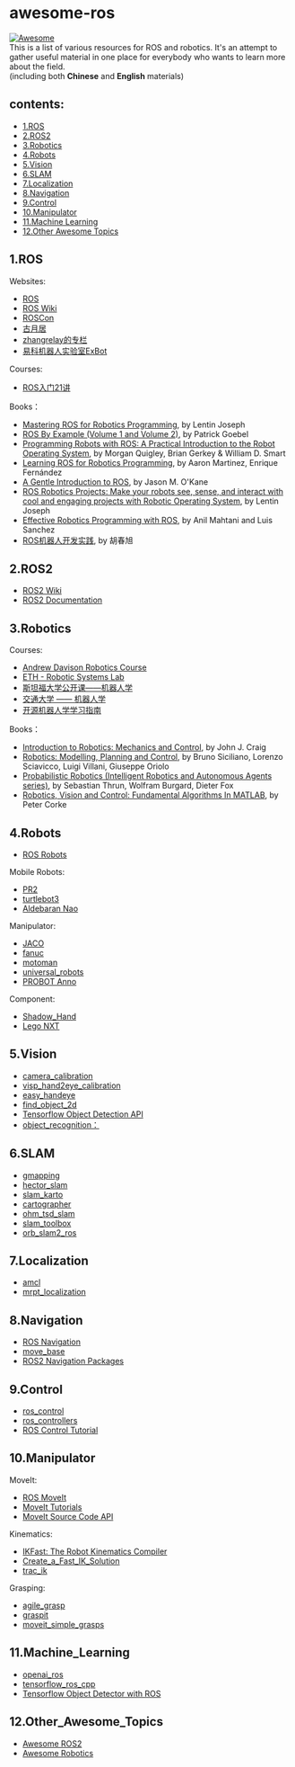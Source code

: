 # awesome-ros  
[![Awesome](https://cdn.rawgit.com/sindresorhus/awesome/d7305f38d29fed78fa85652e3a63e154dd8e8829/media/badge.svg)](https://github.com/ps-micro/awesome-ros)    
This is a list of various resources for ROS and robotics. It's an attempt to gather useful material in one place for everybody who wants to learn more about the field.   
(including both **Chinese** and **English** materials)   

## contents:  
* [1.ROS](README.md#1.ROS)
* [2.ROS2](README.md#2.ROS2)
* [3.Robotics](README.md#3.Robotics)
* [4.Robots](README.md#4.Robots)
* [5.Vision](README.md#5.Vision)
* [6.SLAM](README.md#6.SLAM)
* [7.Localization](README.md#7.Localization)
* [8.Navigation](README.md#8.Navigation)
* [9.Control](README.md#9.Control)
* [10.Manipulator](README.md#10.Manipulator)
* [11.Machine Learning](README.md#11.Machine_Learning)
* [12.Other Awesome Topics](README.md#12.Other_Awesome_Topics)

## 1.ROS
Websites:
* [ROS](https://www.ros.org) 
* [ROS Wiki](https://wiki.ros.org/) 
* [ROSCon](https://roscon.ros.org) 
* [古月居](http://www.guyuehome.com/) 
* [zhangrelay的专栏](https://blog.csdn.net/ZhangRelay) 
* [易科机器人实验室ExBot](http://blog.exbot.net/) 

Courses:
* [ROS入门21讲](https://www.bilibili.com/video/av59458869?from=search&seid=14130773534647455907) 

Books：
* [Mastering ROS for Robotics Programming](https://www.amazon.com/Mastering-ROS-Robotics-Programming-Operating/dp/1788478959), by Lentin Joseph
* [ROS By Example (Volume 1 and Volume 2)](http://wiki.ros.org/Books/ROSbyExample), by Patrick Goebel
* [Programming Robots with ROS: A Practical Introduction to the Robot Operating System](https://www.amazon.com/Programming-Robots-ROS-Practical-Introduction/dp/1449323898), by Morgan Quigley, Brian Gerkey & William D. Smart
* [Learning ROS for Robotics Programming](https://www.amazon.com/Learning-ROS-Robotics-Programming-Second-ebook/dp/B00YSIL6VM), by Aaron Martinez, Enrique Fernández
* [A Gentle Introduction to ROS](https://cse.sc.edu/~jokane/agitr/agitr-letter.pdf), by Jason M. O'Kane
* [ROS Robotics Projects: Make your robots see, sense, and interact with cool and engaging projects with Robotic Operating System](https://www.amazon.com/ROS-Robotics-Projects-interact-Operating/dp/1783554711), by Lentin Joseph 
* [Effective Robotics Programming with ROS](https://www.amazon.com/Effective-Robotics-Programming-ROS-Third-ebook/dp/B01H1JD6H6), by Anil Mahtani and Luis Sanchez
* [ROS机器人开发实践](https://item.jd.com/12377412.html), by 胡春旭

## 2.ROS2
* [ROS2 Wiki](https://github.com/ros2/ros2/wiki) 
* [ROS2 Documentation](https://index.ros.org/doc/ros2/) 

## 3.Robotics
Courses:
* [Andrew Davison Robotics Course](http://www.doc.ic.ac.uk/~ajd/Robotics/index.html) 
* [ETH - Robotic Systems Lab](https://rsl.ethz.ch/education-students/lectures.html) 
* [斯坦福大学公开课——机器人学](https://www.bilibili.com/video/av4506104/) 
* [交通大学 —— 机器人学](https://www.bilibili.com/video/av18516816) 
* [开源机器人学学习指南](https://github.com/qqfly/how-to-learn-robotics)

Books：
* [Introduction to Robotics: Mechanics and Control](https://www.amazon.com/Introduction-Robotics-Mechanics-Control-3rd/dp/0201543613), by John J. Craig
* [Robotics: Modelling, Planning and Control](https://www.amazon.com/Robotics-Modelling-Planning-Textbooks-Processing/dp/1846286417), by Bruno Siciliano, Lorenzo Sciavicco, Luigi Villani, Giuseppe Oriolo
* [Probabilistic Robotics (Intelligent Robotics and Autonomous Agents series)](http://www.amazon.com/Probabilistic-Robotics-Intelligent-Autonomous-Agents/dp/0262201623/), by Sebastian Thrun, Wolfram Burgard, Dieter Fox
* [Robotics, Vision and Control: Fundamental Algorithms In MATLAB](https://www.amazon.com/Robotics-Vision-Control-Fundamental-Algorithms/dp/3319544128), by Peter Corke

## 4.Robots
* [ROS Robots](https://robots.ros.org/)

Mobile Robots:
* [PR2](http://wiki.ros.org/Robots/PR2)
* [turtlebot3](http://wiki.ros.org/turtlebot3)
* [Aldebaran Nao](http://wiki.ros.org/nao)

Manipulator:
* [JACO](http://wiki.ros.org/jaco_ros)
* [fanuc](http://wiki.ros.org/fanuc)
* [motoman](http://wiki.ros.org/motoman)
* [universal_robots](http://wiki.ros.org/action/show/universal_robots?action=show&redirect=universal_robot)
* [PROBOT Anno](https://github.com/ps-micro/PROBOT_Anno)

Component:
* [Shadow_Hand](http://wiki.ros.org/Robots/Shadow_Hand)
* [Lego NXT](http://wiki.ros.org/Robots/NXT)

## 5.Vision
* [camera_calibration](http://wiki.ros.org/camera_calibration/)
* [visp_hand2eye_calibration](http://wiki.ros.org/visp_hand2eye_calibration)
* [easy_handeye](https://github.com/IFL-CAMP/easy_handeye)
* [find_object_2d](http://wiki.ros.org/find_object_2d)
* [Tensorflow Object Detection API](https://github.com/tensorflow/models/tree/master/research/object_detection)
* [object_recognition：](http://wiki.ros.org/object_recognition)

## 6.SLAM
* [gmapping](http://wiki.ros.org/gmapping) 
* [hector_slam](http://wiki.ros.org/hector_slam) 
* [slam_karto](http://wiki.ros.org/slam_karto) 
* [cartographer](http://wiki.ros.org/cartographer) 
* [ohm_tsd_slam](http://wiki.ros.org/ohm_tsd_slam) 
* [slam_toolbox](http://wiki.ros.org/slam_toolbox) 
* [orb_slam2_ros](http://wiki.ros.org/orb_slam2_ros) 

## 7.Localization
* [amcl](http://wiki.ros.org/amcl) 
* [mrpt_localization](http://wiki.ros.org/mrpt_localization) 


## 8.Navigation
* [ROS Navigation](http://wiki.ros.org/navigation/) 
* [move_base](http://wiki.ros.org/move_base/) 
* [ROS2 Navigation Packages](https://github.com/ros-planning/navigation2)

## 9.Control
* [ros_control](http://wiki.ros.org/ros_control) 
* [ros_controllers](http://wiki.ros.org/ros_controllers) 
* [ROS Control Tutorial](http://gazebosim.org/tutorials/?tut=ros_control) 

## 10.Manipulator
MoveIt: 
* [ROS MoveIt](https://moveit.ros.org/) 
* [MoveIt Tutorials](http://docs.ros.org/melodic/api/moveit_tutorials/html/index.html) 
* [MoveIt Source Code API](https://moveit.ros.org/documentation/source-code-api/) 

Kinematics:
* [IKFast: The Robot Kinematics Compiler](http://openrave.org/docs/0.8.2/openravepy/ikfast/) 
* [Create_a_Fast_IK_Solution](http://wiki.ros.org/Industrial/Tutorials/Create_a_Fast_IK_Solution) 
* [trac_ik](http://wiki.ros.org/trac_ik) 

Grasping:
* [agile_grasp](http://wiki.ros.org/agile_grasp) 
* [graspit](http://wiki.ros.org/graspit) 
* [moveit_simple_grasps](http://wiki.ros.org/moveit_simple_grasps) 

## 11.Machine_Learning
* [openai_ros](http://wiki.ros.org/openai_ros) 
* [tensorflow_ros_cpp](http://wiki.ros.org/tensorflow_ros_cpp)
* [Tensorflow Object Detector with ROS](https://github.com/osrf/tensorflow_object_detector) 


## 12.Other_Awesome_Topics
* [Awesome ROS2](https://fkromer.github.io/awesome-ros2/) 
* [Awesome Robotics](https://github.com/ahundt/awesome-robotics) 
